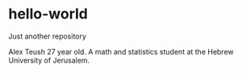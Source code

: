 # hello-world
Just another repository

Alex Teush
27 year old.
A math and statistics student at the Hebrew University of Jerusalem.
